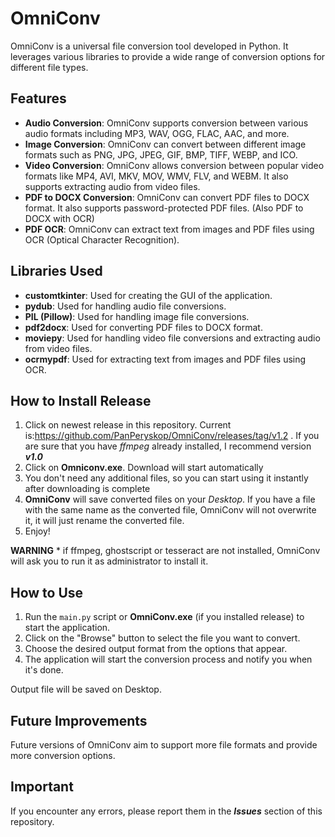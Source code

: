 # OmniConv

OmniConv is a universal file conversion tool developed in Python. It leverages various libraries to provide a wide range of conversion options for different file types.

## Features

- **Audio Conversion**: OmniConv supports conversion between various audio formats including MP3, WAV, OGG, FLAC, AAC, and more.
- **Image Conversion**: OmniConv can convert between different image formats such as PNG, JPG, JPEG, GIF, BMP, TIFF, WEBP, and ICO.
- **Video Conversion**: OmniConv allows conversion between popular video formats like MP4, AVI, MKV, MOV, WMV, FLV, and WEBM. It also supports extracting audio from video files.
- **PDF to DOCX Conversion**: OmniConv can convert PDF files to DOCX format. It also supports password-protected PDF files. (Also PDF to DOCX with OCR)
- **PDF OCR**: OmniConv can extract text from images and PDF files using OCR (Optical Character Recognition).

## Libraries Used

- **customtkinter**: Used for creating the GUI of the application.
- **pydub**: Used for handling audio file conversions.
- **PIL (Pillow)**: Used for handling image file conversions.
- **pdf2docx**: Used for converting PDF files to DOCX format.
- **moviepy**: Used for handling video file conversions and extracting audio from video files.
- **ocrmypdf**: Used for extracting text from images and PDF files using OCR.

## How to Install Release

1.  Click on newest release in this repository. Current is:https://github.com/PanPeryskop/OmniConv/releases/tag/v1.2 . If you are sure that you have *ffmpeg* already installed, I recommend version ***v1.0***
2.  Click on **Omniconv.exe**. Download will start automatically
3.  You don't need any additional files, so you can start using it instantly after downloading is complete
4.  **OmniConv** will save converted files on your *Desktop*. If you have a file with the same name as the converted file, OmniConv will not overwrite it, it will just rename the converted file.
5.  Enjoy!

**WARNING** * if ffmpeg, ghostscript or tesseract are not installed, OmniConv will ask you to run it as administrator to install it.

## How to Use

1. Run the `main.py` script or **OmniConv.exe** (if you installed release)  to start the application.
2. Click on the "Browse" button to select the file you want to convert.
3. Choose the desired output format from the options that appear.
4. The application will start the conversion process and notify you when it's done.

Output file will be saved on Desktop.

## Future Improvements

Future versions of OmniConv aim to support more file formats and provide more conversion options.

## Important

If you encounter any errors, please report them in the ***Issues*** section of this repository.